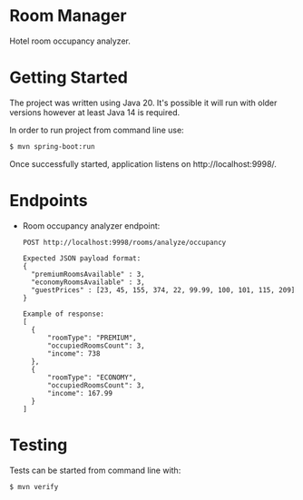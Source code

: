 # Room Manager
Hotel room occupancy analyzer.

# Getting Started
The project was written using Java 20. It's possible it will run with older versions however at least Java 14 is required.

In order to run project from command line use:

```bash
$ mvn spring-boot:run
```

Once successfully started, application listens on http://localhost:9998/.

# Endpoints

- Room occupancy analyzer endpoint:
  ```
  POST http://localhost:9998/rooms/analyze/occupancy
  
  Expected JSON payload format:
  {
    "premiumRoomsAvailable" : 3,
    "economyRoomsAvailable" : 3,
    "guestPrices" : [23, 45, 155, 374, 22, 99.99, 100, 101, 115, 209]
  }
  
  Example of response:
  [
    {
        "roomType": "PREMIUM",
        "occupiedRoomsCount": 3,
        "income": 738
    },
    {
        "roomType": "ECONOMY",
        "occupiedRoomsCount": 3,
        "income": 167.99
    }
  ]
  ```

# Testing

Tests can be started from command line with:

```bash
$ mvn verify
```
